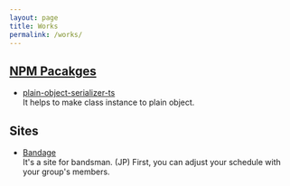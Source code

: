```yaml
---
layout: page
title: Works
permalink: /works/
---
```


## <a href="https://www.npmjs.com/~szkrkr" target="_blank">NPM Pacakges</a>


* <a href="https://www.npmjs.com/package/plain-object-serializer-ts" target="_blank">plain-object-serializer-ts</a><br/>
It helps to make class instance to plain object.

## Sites

* <a href="https://band-age.net" target="_blank">Bandage</a><br/>
It's a site for bandsman. (JP)
First, you can adjust your schedule with your group's members.